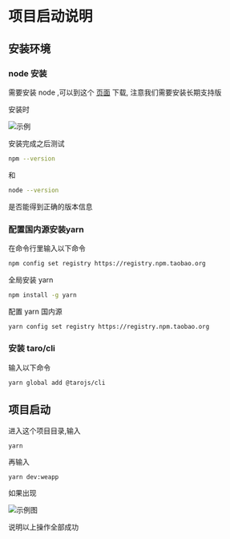 # 项目启动说明

## 安装环境

### node 安装

需要安装 node ,可以到这个 [页面](https://nodejs.org/zh-cn/) 下载,
注意我们需要安装长期支持版

安装时 

![示例](https://ftp.bmp.ovh/imgs/2020/10/5fcd725d45564509.png)

安装完成之后测试

```bash
npm --version
```

和

```bash
node --version
```

是否能得到正确的版本信息

### 配置国内源安装yarn

在命令行里输入以下命令

```bash
npm config set registry https://registry.npm.taobao.org
```

全局安装 yarn 

```bash
npm install -g yarn
```

配置 yarn 国内源

```bash
yarn config set registry https://registry.npm.taobao.org
```

### 安装 taro/cli

输入以下命令

```bash
yarn global add @tarojs/cli
```

## 项目启动

进入这个项目目录,输入

```bash
yarn
```

再输入

```
yarn dev:weapp
```

如果出现

![示例图](https://ftp.bmp.ovh/imgs/2020/10/1a8f42e29bfca6b6.png)

说明以上操作全部成功
